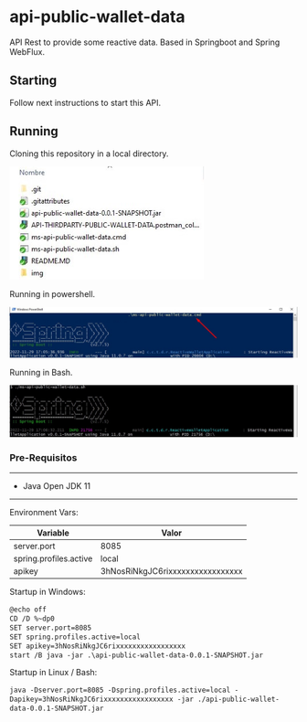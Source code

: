 # api-public-wallet-data

API Rest to provide some reactive data.
Based in Springboot and Spring WebFlux.

## Starting

Follow next instructions to start this API.

## Running

Cloning this repository in a local directory.

![ListFiles](./img/listfiles.jpg)

Running in powershell.

![Powershell](./img/powershell.jpg)

Running in Bash.

![Bash](./img/bash.jpg)



### Pre-Requisitos

---

* Java Open JDK 11

---

Environment Vars:

| Variable | Valor |
| -------- | ----- |
| server.port | 8085 | 
| spring.profiles.active | local | 
| apikey | 3hNosRiNkgJC6rixxxxxxxxxxxxxxxxx |


Startup in Windows: 
```
@echo off
CD /D %~dp0
SET server.port=8085
SET spring.profiles.active=local
SET apikey=3hNosRiNkgJC6rixxxxxxxxxxxxxxxxx
start /B java -jar .\api-public-wallet-data-0.0.1-SNAPSHOT.jar

```

Startup in Linux / Bash: 
```
java -Dserver.port=8085 -Dspring.profiles.active=local -Dapikey=3hNosRiNkgJC6rixxxxxxxxxxxxxxxxx -jar ./api-public-wallet-data-0.0.1-SNAPSHOT.jar
```
